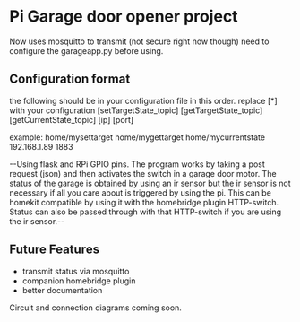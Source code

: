 # Pi Garage door opener project

Now uses mosquitto to transmit (not secure right now though)
need to configure the garageapp.py before using.

## Configuration format

the following should be in your configuration file in this order.
replace [*] with your configuration
[setTargetState_topic]
[getTargetState_topic]
[getCurrentState_topic]
[ip]
[port]

example:
home/mysettarget
home/mygettarget
home/mycurrentstate
192.168.1.89
1883

--Using flask and RPi GPIO pins.
The program works by taking a post request (json)
and then activates the switch in a garage door motor.
The status of the garage is obtained by using an ir sensor
but the ir sensor is not necessary if all you care about is
triggered by using the pi. This can be homekit compatible by
using it with the homebridge plugin HTTP-switch. Status can
also be passed through with that HTTP-switch if you are using
the ir sensor.--

## Future Features

- transmit status via mosquitto
- companion homebridge plugin
- better documentation

Circuit and connection diagrams coming soon.

